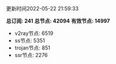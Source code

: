 更新时间2022-05-22 21:59:33

**总订阅: 241**
**总节点: 42094**
**有效节点: 14997**
- v2ray节点: 6519
- ss节点: 5351
- trojan节点: 851
- ssr节点: 2276
